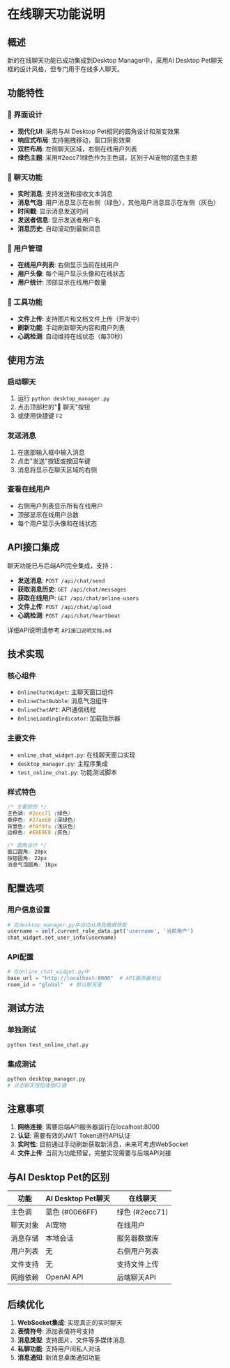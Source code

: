 # 在线聊天功能说明

## 概述

新的在线聊天功能已成功集成到Desktop Manager中，采用AI Desktop Pet聊天框的设计风格，但专门用于在线多人聊天。

## 功能特性

### 🎨 界面设计
- **现代化UI**: 采用与AI Desktop Pet相同的圆角设计和渐变效果
- **响应式布局**: 支持拖拽移动，窗口阴影效果
- **双栏布局**: 左侧聊天区域，右侧在线用户列表
- **绿色主题**: 采用#2ecc71绿色作为主色调，区别于AI宠物的蓝色主题

### 💬 聊天功能
- **实时消息**: 支持发送和接收文本消息
- **消息气泡**: 用户消息显示在右侧（绿色），其他用户消息显示在左侧（灰色）
- **时间戳**: 显示消息发送时间
- **发送者信息**: 显示发送者用户名
- **消息历史**: 自动滚动到最新消息

### 👥 用户管理
- **在线用户列表**: 右侧显示当前在线用户
- **用户头像**: 每个用户显示头像和在线状态
- **用户统计**: 顶部显示在线用户数量

### 🔧 工具功能
- **文件上传**: 支持图片和文档文件上传（开发中）
- **刷新功能**: 手动刷新聊天内容和用户列表
- **心跳检测**: 自动维持在线状态（每30秒）

## 使用方法

### 启动聊天
1. 运行 `python desktop_manager.py`
2. 点击顶部栏的"💬 聊天"按钮
3. 或使用快捷键 `F2`

### 发送消息
1. 在底部输入框中输入消息
2. 点击"发送"按钮或按回车键
3. 消息将显示在聊天区域的右侧

### 查看在线用户
- 右侧用户列表显示所有在线用户
- 顶部显示在线用户总数
- 每个用户显示头像和在线状态

## API接口集成

聊天功能已与后端API完全集成，支持：

- **发送消息**: `POST /api/chat/send`
- **获取消息历史**: `GET /api/chat/messages`
- **获取在线用户**: `GET /api/chat/online-users`
- **文件上传**: `POST /api/chat/upload`
- **心跳检测**: `POST /api/chat/heartbeat`

详细API说明请参考 `API接口说明文档.md`

## 技术实现

### 核心组件
- `OnlineChatWidget`: 主聊天窗口组件
- `OnlineChatBubble`: 消息气泡组件
- `OnlineChatAPI`: API通信线程
- `OnlineLoadingIndicator`: 加载指示器

### 主要文件
- `online_chat_widget.py`: 在线聊天窗口实现
- `desktop_manager.py`: 主程序集成
- `test_online_chat.py`: 功能测试脚本

### 样式特色
```css
/* 主要颜色 */
主色调: #2ecc71 (绿色)
悬停色: #27ae60 (深绿色)
背景色: #f8f9fa (浅灰色)
边框色: #E8E8E8 (灰色)

/* 圆角设计 */
窗口圆角: 20px
按钮圆角: 22px
消息气泡圆角: 18px
```

## 配置选项

### 用户信息设置
```python
# 在desktop_manager.py中自动从角色数据获取
username = self.current_role_data.get('username', '当前用户')
chat_widget.set_user_info(username)
```

### API配置
```python
# 在online_chat_widget.py中
base_url = "http://localhost:8000"  # API服务器地址
room_id = "global"  # 默认聊天室
```

## 测试方法

### 单独测试
```bash
python test_online_chat.py
```

### 集成测试
```bash
python desktop_manager.py
# 点击聊天按钮或按F2键
```

## 注意事项

1. **网络连接**: 需要后端API服务器运行在localhost:8000
2. **认证**: 需要有效的JWT Token进行API认证
3. **实时性**: 目前通过手动刷新获取新消息，未来可考虑WebSocket
4. **文件上传**: 当前为功能预留，完整实现需要与后端API对接

## 与AI Desktop Pet的区别

| 功能 | AI Desktop Pet聊天 | 在线聊天 |
|------|-------------------|----------|
| 主色调 | 蓝色 (#0066FF) | 绿色 (#2ecc71) |
| 聊天对象 | AI宠物 | 在线用户 |
| 消息存储 | 本地会话 | 服务器数据库 |
| 用户列表 | 无 | 右侧用户列表 |
| 文件支持 | 无 | 支持文件上传 |
| 网络依赖 | OpenAI API | 后端聊天API |

## 后续优化

1. **WebSocket集成**: 实现真正的实时聊天
2. **表情符号**: 添加表情符号支持
3. **消息类型**: 支持图片、文件等多媒体消息
4. **私聊功能**: 支持用户间私人对话
5. **消息通知**: 新消息桌面通知功能 
